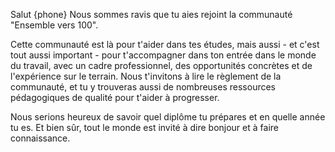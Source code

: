 Salut {phone}
Nous sommes ravis que tu aies rejoint la communauté "Ensemble vers 100".

Cette communauté est là pour t'aider dans tes études, mais aussi - et c'est tout aussi important - pour t'accompagner dans ton entrée dans le monde du travail, avec un cadre professionnel, des opportunités concrètes et de l'expérience sur le terrain.
Nous t'invitons à lire le règlement de la communauté, et tu y trouveras aussi de nombreuses ressources pédagogiques de qualité pour t'aider à progresser.

Nous serions heureux de savoir quel diplôme tu prépares et en quelle année tu es.
Et bien sûr, tout le monde est invité à dire bonjour et à faire connaissance.
